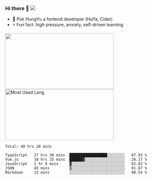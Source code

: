 ### Hi there 👋   ![](https://komarev.com/ghpvc/?username=trojan0523&color=ff69b4&label=PV+Since+2020-1-1)

 - 🔭 Puk HungYu a fontend developer (HuYa, Cider)
 - ⚡ Fun fact: high pressure, anxiety, self-driven learning 

 <img align="left" width="350px" height="180px" src="https://github-readme-stats.vercel.app/api?username=trojan0523&show_icons=true&icon_color=199861&count_private=true" />
 
 <img width="350px" height="165px" alt="Most Used Lang" src="https://github-readme-stats.vercel.app/api/top-langs/?username=trojan0523&layout=compact"/>
 

 <!--START_SECTION:waka-->
```text
Total: 40 hrs 28 mins

TypeScript   27 hrs 30 mins  █████████████████░░░░░░░░   67.93 % 
Vue.js       10 hrs 35 mins  ██████▓░░░░░░░░░░░░░░░░░░   26.17 % 
JavaScript   1 hr 8 mins     ▓░░░░░░░░░░░░░░░░░░░░░░░░   02.82 % 
JSON         45 mins         ▒░░░░░░░░░░░░░░░░░░░░░░░░   01.87 % 
Markdown     13 mins         ░░░░░░░░░░░░░░░░░░░░░░░░░   00.54 % 
```
<!--END_SECTION:waka-->

 
<!--
**Trojan0523/Trojan0523** is a ✨ _special_ ✨ repository because its `README.md` (this file) appears on your GitHub profile.

Here are some ideas to get you started:

- 👯 looking to collaborate on where? i don`t know
- 🤔 I’m looking for help with ...
- 💬 Ask me about ...
- 📫 How to reach me: ...
- 😄 Pronouns: ...
- ⚡ Fun fact: ...
![](https://komarev.com/ghpvc/?username=trojan0523)
-->
